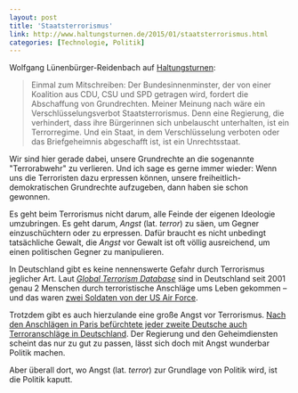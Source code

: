 ```yaml
---
layout: post
title: 'Staatsterrorismus'
link: http://www.haltungsturnen.de/2015/01/staatsterrorismus.html
categories: [Technologie, Politik]
---
```


Wolfgang Lünenbürger-Reidenbach auf [Haltungsturnen](http://www.haltungsturnen.de/2015/01/staatsterrorismus.html):

> Einmal zum Mitschreiben: Der Bundesinnenminster, der von einer Koalition aus CDU, CSU und SPD getragen wird, fordert die Abschaffung von Grundrechten.
> Meiner Meinung nach wäre ein Verschlüsselungsverbot Staatsterrorismus. Denn eine Regierung, die verhindert, dass ihre Bürgerinnen sich unbelauscht unterhalten, ist ein Terrorregime. Und ein Staat, in dem Verschlüsselung verboten oder das Briefgeheimnis abgeschafft ist, ist ein Unrechtsstaat.
 
Wir sind hier gerade dabei, unsere Grundrechte an die sogenannte "Terrorabwehr" zu verlieren. Und ich sage es gerne immer wieder: Wenn uns die Terroristen dazu erpressen können, unsere freiheitlich-demokratischen Grundrechte aufzugeben, dann haben sie schon gewonnen.

Es geht beim Terrorismus nicht darum, alle Feinde der eigenen Ideologie umzubringen. Es geht darum, *Angst* (lat. *terror*) zu säen, um Gegner einzuschüchtern oder zu erpressen. Dafür braucht es nicht unbedingt tatsächliche Gewalt, die *Angst* vor Gewalt ist oft völlig ausreichend, um einen politischen Gegner zu manipulieren. 

In Deutschland gibt es keine nennenswerte Gefahr durch Terrorismus jeglicher Art. Laut *[Global Terrorism Database](http://www.start.umd.edu/gtd/)* sind in Deutschland seit 2001 genau 2 Menschen durch terroristische Anschläge ums Leben gekommen – und das waren [zwei Soldaten von der US Air Force](http://de.wikipedia.org/wiki/Mordanschlag_am_Frankfurter_Flughafen_am_2._M%C3%A4rz_2011).

Trotzdem gibt es auch hierzulande eine große Angst vor Terrorismus. [Nach den Anschlägen in Paris befürchtete jeder zweite Deutsche auch Terroranschläge in Deutschland](http://de.statista.com/statistik/daten/studie/378109/umfrage/umfrage-zur-angst-vor-terroristischen-anschlaegen-in-deutschland/). Der Regierung und den Geheimdiensten scheint das nur zu gut zu passen, lässt sich doch mit Angst wunderbar Politik machen.

Aber überall dort, wo Angst (lat. *terror*) zur Grundlage von Politik wird, ist die Politik kaputt.